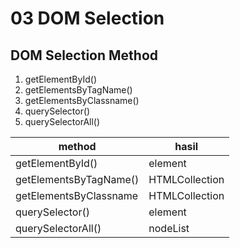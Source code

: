 # 03 DOM Selection

## DOM Selection Method

1. getElementById()
2. getElementsByTagName()
3. getElementsByClassname()
4. querySelector()
5. querySelectorAll()


| method                 | hasil          |
|------------------------|----------------|
| getElementById()       | element        |
| getElementsByTagName() | HTMLCollection |
| getElementsByClassname | HTMLCollection |
| querySelector()        | element        |
| querySelectorAll()     | nodeList
